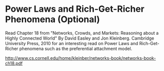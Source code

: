 # Power Laws and Rich-Get-Richer Phenomena (Optional)

Read Chapter 18 from "Networks, Crowds, and Markets: Reasoning about a Highly Connected World" By David Easley and Jon Kleinberg. Cambridge University Press, 2010 for an interesting read on Power Laws and Rich-Get-Richer phenomena such as the preferential attachment model. 

http://www.cs.cornell.edu/home/kleinber/networks-book/networks-book-ch18.pdf